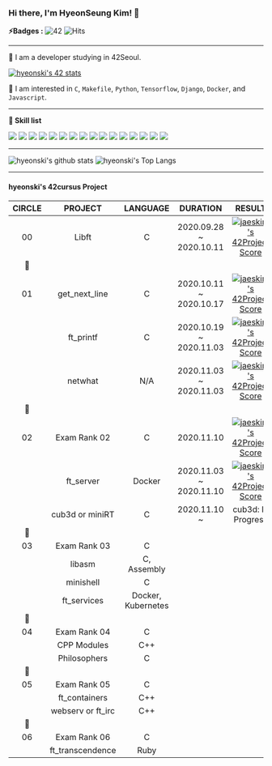 <!--
**hyeonski/hyeonski** is a ✨ _special_ ✨ repository because its `README.md` (this file) appears on your GitHub profile.

Here are some ideas to get you started:

- 🔭 I’m currently working on ...
- 🌱 I’m currently learning ...
- 👯 I’m looking to collaborate on ...
- 🤔 I’m looking for help with ...
- 💬 Ask me about ...
- 📫 How to reach me: ...
- 😄 Pronouns: ...
- ⚡ Fun fact: ...
-->

### Hi there, I'm HyeonSeung Kim! 👋

**⚡️Badges :** ![42](https://badgen.net/badge/Born2Code/hyeonski/yellow?cache=86400&icon=https://meta.intra.42.fr/assets/42_logo-7dfc9110a5319a308863b96bda33cea995046d1731cebb735e41b16255106c12.svg) ![Hits](https://hits.seeyoufarm.com/api/count/incr/badge.svg?url=https%3A%2F%2Fgithub.com%2FJaeSeoKim)

---

🌱 I am a developer studying in 42Seoul. 

[![hyeonski's 42 stats](https://badge42.herokuapp.com/api/stats/hyeonski)](https://github.com/JaeSeoKim/badge42)

🙈 I am interested in `C`, `Makefile`, `Python`, `Tensorflow`, `Django`, `Docker`, and `Javascript`.

---

**👷 Skill list**

<img src="https://img.shields.io/badge/python%20-%2314354C.svg?&style=for-the-badge&logo=python&logoColor=white"/> <img src="https://img.shields.io/badge/TensorFlow%20-%23FF6F00.svg?&style=for-the-badge&logo=TensorFlow&logoColor=white" /> <img src="https://img.shields.io/badge/Keras%20-%23D00000.svg?&style=for-the-badge&logo=Keras&logoColor=white"/> <img src="https://img.shields.io/badge/pandas%20-%23150458.svg?&style=for-the-badge&logo=pandas&logoColor=white" /> <img src="https://img.shields.io/badge/numpy%20-%23013243.svg?&style=for-the-badge&logo=numpy&logoColor=white" /> <img src="https://img.shields.io/badge/django%20-%23092E20.svg?&style=for-the-badge&logo=django&logoColor=white"/> <img src="https://img.shields.io/badge/R%20-%23276DC3.svg?&style=for-the-badge&logo=R&logoColor=white"/> <img src="https://img.shields.io/badge/c%20-%2300599C.svg?&style=for-the-badge&logo=c&logoColor=white"/> <img src="https://img.shields.io/badge/Makefile%20-%232671E5.svg?&style=for-the-badge&logo=CMake&logoColor=white"> <img src="https://img.shields.io/badge/shell_script%20-%23121011.svg?&style=for-the-badge&logo=gnu-bash&logoColor=white"/> <img src="https://img.shields.io/badge/markdown-%23000000.svg?&style=for-the-badge&logo=markdown&logoColor=white"/> <img src="https://img.shields.io/badge/github%20-%23121011.svg?&style=for-the-badge&logo=github&logoColor=white"/> <img src="https://img.shields.io/badge/github%20actions%20-%232671E5.svg?&style=for-the-badge&logo=github%20actions&logoColor=white"/> <img src="https://img.shields.io/badge/docker%20-%230db7ed.svg?&style=for-the-badge&logo=docker&logoColor=white"/> <img src="https://img.shields.io/badge/Amazon AWS%20-%23FF9900.svg?&style=for-the-badge&logo=amazon-aws&logoColor=white"/> <img src="https://img.shields.io/badge/javascript%20-%23323330.svg?&style=for-the-badge&logo=javascript&logoColor=%23F7DF1E"/> 

---

![hyeonski's github stats](https://github-readme-stats.vercel.app/api?username=hyeonski&bg_color=7f7fd5,86a8e7,91eac9&title_color=fff&text_color=fff)
![hyeonski's Top Langs](https://github-readme-stats.vercel.app/api/top-langs/?username=hyeonski&layout=compact&bg_color=7f7fd5,86a8e7,91eac9&title_color=fff&text_color=fff)

---

#### hyeonski's 42cursus Project

| CIRCLE |      PROJECT      |      LANGUAGE      |        DURATION         |                            RESULT                            |     LEVEL     |
| :----: | :---------------: | :----------------: | :---------------------: | :----------------------------------------------------------: | :-----------: |
|   00   |       Libft       |         C          | 2020.09.28 ~ 2020.10.11 | [![jaeskim's 42Project Score](https://badge42.herokuapp.com/api/project/hyeonski/Libft)](https://github.com/JaeSeoKim/badge42) | level 1 - 03% |
|   💫    |                   |                    |                         |                                                              |               |
|   01   |   get_next_line   |         C          | 2020.10.11 ~ 2020.10.17 | [![jaeskim's 42Project Score](https://badge42.herokuapp.com/api/project/hyeonski/get_next_line)](https://github.com/JaeSeoKim/badge42) | level 1 - 48% |
|        |     ft_printf     |         C          | 2020.10.19 ~ 2020.11.03 | [![jaeskim's 42Project Score](https://badge42.herokuapp.com/api/project/hyeonski/ft_printf)](https://github.com/JaeSeoKim/badge42) | level 1 - 88% |
|        |      netwhat      |        N/A         | 2020.11.03 ~ 2020.11.03 | [![jaeskim's 42Project Score](https://badge42.herokuapp.com/api/project/hyeonski/netwhat)](https://github.com/JaeSeoKim/badge42) | level 2 - 03% |
|   💫    |                   |                    |                         |                                                              |               |
|   02   |   Exam Rank 02    |         C          |       2020.11.10        | [![jaeskim's 42Project Score](https://badge42.herokuapp.com/api/project/hyeonski/Exam%20Rank%2002)](https://github.com/JaeSeoKim/badge42) | level 2 - 03% |
|        |     ft_server     |       Docker       | 2020.11.03 ~ 2020.11.10 | [![jaeskim's 42Project Score](https://badge42.herokuapp.com/api/project/hyeonski/ft_server)](https://github.com/JaeSeoKim/badge42) | level 2 - 30% |
|        |  cub3d or miniRT  |         C          |      2020.11.10 ~       |                      cub3d: In Progress                      |               |
|   💫    |                   |                    |                         |                                                              |               |
|   03   |   Exam Rank 03    |         C          |                         |                                                              |               |
|        |      libasm       |    C, Assembly     |                         |                                                              |               |
|        |     minishell     |         C          |                         |                                                              |               |
|        |    ft_services    | Docker, Kubernetes |                         |                                                              |               |
|   💫    |                   |                    |                         |                                                              |               |
|   04   |   Exam Rank 04    |         C          |                         |                                                              |               |
|        |    CPP Modules    |        C++         |                         |                                                              |               |
|        |   Philosophers    |         C          |                         |                                                              |               |
|   💫    |                   |                    |                         |                                                              |               |
|   05   |   Exam Rank 05    |         C          |                         |                                                              |               |
|        |   ft_containers   |        C++         |                         |                                                              |               |
|        | webserv or ft_irc |        C++         |                         |                                                              |               |
|   💫    |                   |                    |                         |                                                              |               |
|   06   |   Exam Rank 06    |         C          |                         |                                                              |               |
|        | ft_transcendence  |        Ruby        |                         |                                                              |               |
